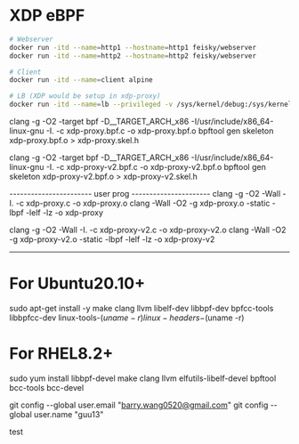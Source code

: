 # XDP eBPF

```sh
# Webserver
docker run -itd --name=http1 --hostname=http1 feisky/webserver
docker run -itd --name=http2 --hostname=http2 feisky/webserver

# Client
docker run -itd --name=client alpine

# LB (XDP would be setup in xdp-proxy)
docker run -itd --name=lb --privileged -v /sys/kernel/debug:/sys/kernel/debug alpine
```



clang -g -O2 -target bpf -D__TARGET_ARCH_x86 -I/usr/include/x86_64-linux-gnu -I. -c xdp-proxy.bpf.c -o xdp-proxy.bpf.o
bpftool gen skeleton xdp-proxy.bpf.o > xdp-proxy.skel.h

clang -g -O2 -target bpf -D__TARGET_ARCH_x86 -I/usr/include/x86_64-linux-gnu -I. -c xdp-proxy-v2.bpf.c -o xdp-proxy-v2.bpf.o
bpftool gen skeleton xdp-proxy-v2.bpf.o > xdp-proxy-v2.skel.h

----------------------- user prog ----------------------
clang -g -O2 -Wall -I. -c xdp-proxy.c -o xdp-proxy.o
clang -Wall -O2 -g xdp-proxy.o -static -lbpf -lelf -lz -o xdp-proxy


clang -g -O2 -Wall -I. -c xdp-proxy-v2.c -o xdp-proxy-v2.o
clang -Wall -O2 -g xdp-proxy-v2.o -static -lbpf -lelf -lz -o xdp-proxy-v2

----------------------- 

# For Ubuntu20.10+
sudo apt-get install -y  make clang llvm libelf-dev libbpf-dev bpfcc-tools libbpfcc-dev linux-tools-$(uname -r) linux-headers-$(uname -r)

# For RHEL8.2+
sudo yum install libbpf-devel make clang llvm elfutils-libelf-devel bpftool bcc-tools bcc-devel


git config --global user.email "barry.wang0520@gmail.com"
git config --global user.name "guu13"

test